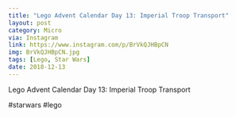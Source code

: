 ```yaml
---
title: "Lego Advent Calendar Day 13: Imperial Troop Transport"
layout: post
category: Micro
via: Instagram
link: https://www.instagram.com/p/BrVkQJHBpCN
img: BrVkQJHBpCN.jpg
tags: [Lego, Star Wars]
date: 2018-12-13
---
```

Lego Advent Calendar Day 13: Imperial Troop Transport

#starwars #lego